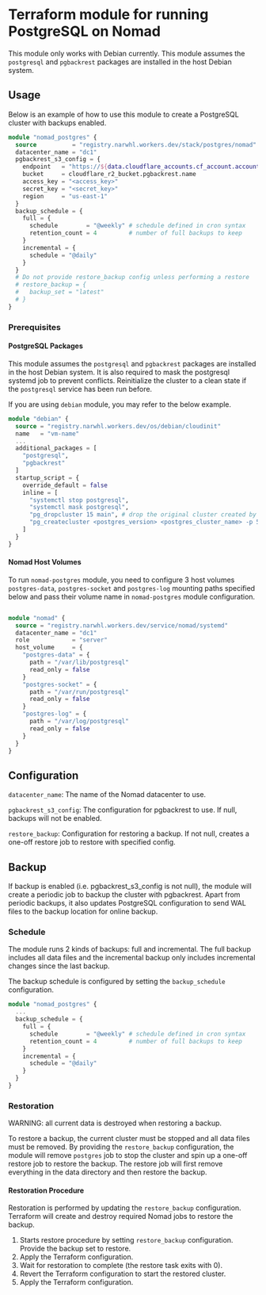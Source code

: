 # Terraform module for running PostgreSQL on Nomad

This module only works with Debian currently. This module assumes the
`postgresql` and `pgbackrest` packages are installed in the host Debian system.

## Usage

Below is an example of how to use this module to create a PostgreSQL cluster with backups enabled.

```terraform
module "nomad_postgres" {
  source          = "registry.narwhl.workers.dev/stack/postgres/nomad"
  datacenter_name = "dc1"
  pgbackrest_s3_config = {
    endpoint   = "https://${data.cloudflare_accounts.cf_account.accounts[0].id}.r2.cloudflarestorage.com"
    bucket     = cloudflare_r2_bucket.pgbackrest.name
    access_key = "<access_key>"
    secret_key = "<secret_key>"
    region     = "us-east-1"
  }
  backup_schedule = {
    full = {
      schedule        = "@weekly" # schedule defined in cron syntax
      retention_count = 4         # number of full backups to keep
    }
    incremental = {
      schedule = "@daily"
    }
  }
  # Do not provide restore_backup config unless performing a restore
  # restore_backup = {
  #   backup_set = "latest"
  # }
}
```

### Prerequisites

#### PostgreSQL Packages

This module assumes the `postgresql` and `pgbackrest` packages are installed in
the host Debian system. It is also required to mask the postgresql systemd job
to prevent conflicts. Reinitialize the cluster to a clean state if the
`postgresql` service has been run before.

If you are using `debian` module, you may refer to the below example.

```terraform
module "debian" {
  source = "registry.narwhl.workers.dev/os/debian/cloudinit"
  name   = "vm-name"
  ...
  additional_packages = [
    "postgresql",
    "pgbackrest"
  ]
  startup_script = {
    override_default = false
    inline = [
      "systemctl stop postgresql",
      "systemctl mask postgresql",
      "pg_dropcluster 15 main", # drop the original cluster created by debian apt install
      "pg_createcluster <postgres_version> <postgres_cluster_name> -p 5432", # initialize a new cluster to be used in nomad, note that the port must be 5432
    ]
  }
}
```

#### Nomad Host Volumes

To run `nomad-postgres` module, you need to configure 3 host volumes `postgres-data`, `postgres-socket` and
`postgres-log` mounting paths specified below and pass their volume name in `nomad-postgres` module configuration.

```terraform

module "nomad" {
  source = "registry.narwhl.workers.dev/service/nomad/systemd"
  datacenter_name = "dc1"
  role            = "server"
  host_volume     = {
    "postgres-data" = {
      path = "/var/lib/postgresql"
      read_only = false
    }
    "postgres-socket" = {
      path = "/var/run/postgresql"
      read_only = false
    }
    "postgres-log" = {
      path = "/var/log/postgresql"
      read_only = false
    }
  }
}
```

## Configuration

`datacenter_name`: The name of the Nomad datacenter to use.

`pgbackrest_s3_config`: The configuration for pgbackrest to use. If null, backups will not be enabled.

`restore_backup`: Configuration for restoring a backup. If not null, creates a one-off restore job to restore with specified config.

## Backup

If backup is enabled (i.e. pgbackrest_s3_config is not null), the module will
create a periodic job to backup the cluster with pgbackrest. Apart from
periodic backups, it also updates PostgreSQL configuration to send WAL files
to the backup location for online backup.

### Schedule

The module runs 2 kinds of backups: full and incremental. The full backup
includes all data files and the incremental backup only includes incremental
changes since the last backup.

The backup schedule is configured by setting the `backup_schedule` configuration.

```terraform
module "nomad_postgres" {
  ...
  backup_schedule = {
    full = {
      schedule        = "@weekly" # schedule defined in cron syntax
      retention_count = 4         # number of full backups to keep
    }
    incremental = {
      schedule = "@daily"
    }
  }
}
```

### Restoration

WARNING: all current data is destroyed when restoring a backup.

To restore a backup, the current cluster must be stopped and all data files
must be removed. By providing the `restore_backup` configuration, the module
will remove `postgres` job to stop the cluster and spin up a one-off restore
job to restore the backup. The restore job will first remove everything in
the data directory and then restore the backup.

#### Restoration Procedure

Restoration is performed by updating the `restore_backup` configuration.
Terraform will create and destroy required Nomad jobs to restore the backup.

1. Starts restore procedure by setting `restore_backup` configuration. Provide
   the backup set to restore.
2. Apply the Terraform configuration.
3. Wait for restoration to complete (the restore task exits with 0).
4. Revert the Terraform configuration to start the restored cluster.
5. Apply the Terraform configuration.
